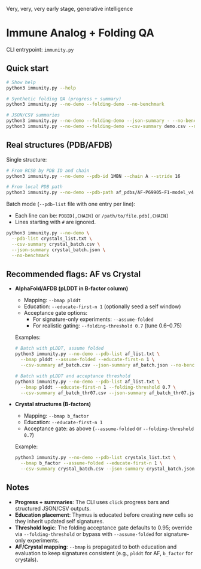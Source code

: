 Very, very, very early stage, generative intelligence

# Immune Analog + Folding QA

CLI entrypoint: `immunity.py`

## Quick start

```bash
# Show help
python3 immunity.py --help

# Synthetic folding QA (progress + summary)
python3 immunity.py --no-demo --folding-demo --no-benchmark

# JSON/CSV summaries
python3 immunity.py --no-demo --folding-demo --json-summary - --no-benchmark
python3 immunity.py --no-demo --folding-demo --csv-summary demo.csv --no-benchmark
```

## Real structures (PDB/AFDB)

Single structure:
```bash
# From RCSB by PDB ID and chain
python3 immunity.py --no-demo --pdb-id 1MBN --chain A --stride 16

# From local PDB path
python3 immunity.py --no-demo --pdb-path af_pdbs/AF-P69905-F1-model_v4.pdb --stride 16
```

Batch mode (`--pdb-list` file with one entry per line):
- Each line can be: `PDBID[,CHAIN]` or `/path/to/file.pdb[,CHAIN]`
- Lines starting with `#` are ignored.

```bash
python3 immunity.py --no-demo \
  --pdb-list crystals_list.txt \
  --csv-summary crystal_batch.csv \
  --json-summary crystal_batch.json \
  --no-benchmark
```

## Recommended flags: AF vs Crystal

- __AlphaFold/AFDB (pLDDT in B-factor column)__
  - Mapping: `--bmap plddt`
  - Education: `--educate-first-n 1` (optionally seed a self window)
  - Acceptance gate options:
    - For signature-only experiments: `--assume-folded`
    - For realistic gating: `--folding-threshold 0.7` (tune 0.6–0.75)

  Examples:
  ```bash
  # Batch with pLDDT, assume folded
  python3 immunity.py --no-demo --pdb-list af_list.txt \
    --bmap plddt --assume-folded --educate-first-n 1 \
    --csv-summary af_batch.csv --json-summary af_batch.json --no-benchmark

  # Batch with pLDDT and acceptance threshold
  python3 immunity.py --no-demo --pdb-list af_list.txt \
    --bmap plddt --educate-first-n 1 --folding-threshold 0.7 \
    --csv-summary af_batch_thr07.csv --json-summary af_batch_thr07.json --no-benchmark
  ```

- __Crystal structures (B-factors)__
  - Mapping: `--bmap b_factor`
  - Education: `--educate-first-n 1`
  - Acceptance gate: as above (`--assume-folded` or `--folding-threshold 0.7`)

  Example:
  ```bash
  python3 immunity.py --no-demo --pdb-list crystals_list.txt \
    --bmap b_factor --assume-folded --educate-first-n 1 \
    --csv-summary crystal_batch.csv --json-summary crystal_batch.json --no-benchmark
  ```

## Notes

- __Progress + summaries__: The CLI uses `click` progress bars and structured JSON/CSV outputs.
- __Education placement__: Thymus is educated before creating new cells so they inherit updated self signatures.
- __Threshold logic__: The folding acceptance gate defaults to 0.95; override via `--folding-threshold` or bypass with `--assume-folded` for signature-only experiments.
- __AF/Crystal mapping__: `--bmap` is propagated to both education and evaluation to keep signatures consistent (e.g., `plddt` for AF, `b_factor` for crystals).
